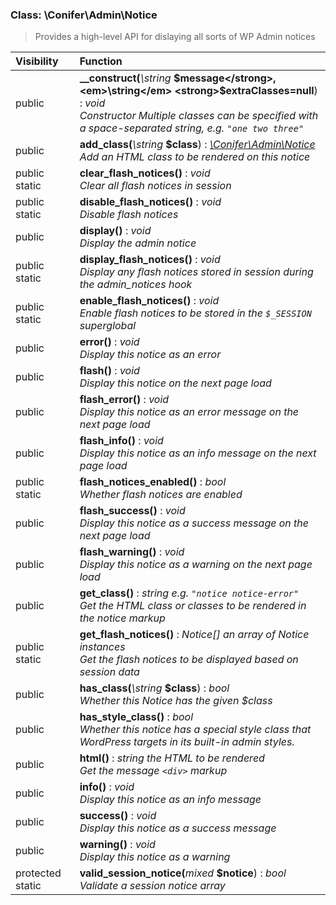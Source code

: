 
### Class: \Conifer\Admin\Notice

> Provides a high-level API for dislaying all sorts of WP Admin notices

| Visibility | Function |
|:-----------|:---------|
| public | <strong>__construct(</strong><em>\string</em> <strong>$message</strong>, <em>\string</em> <strong>$extraClasses=null</strong>)</strong> : <em>void</em><br /><em>Constructor Multiple classes can be specified with a space-separated string, e.g. `"one two three"`</em> |
| public | <strong>add_class(</strong><em>\string</em> <strong>$class</strong>)</strong> : <em>[\Conifer\Admin\Notice](#class-coniferadminnotice)</em><br /><em>Add an HTML class to be rendered on this notice</em> |
| public static | <strong>clear_flash_notices()</strong> : <em>void</em><br /><em>Clear all flash notices in session</em> |
| public static | <strong>disable_flash_notices()</strong> : <em>void</em><br /><em>Disable flash notices</em> |
| public | <strong>display()</strong> : <em>void</em><br /><em>Display the admin notice</em> |
| public static | <strong>display_flash_notices()</strong> : <em>void</em><br /><em>Display any flash notices stored in session during the admin_notices hook</em> |
| public static | <strong>enable_flash_notices()</strong> : <em>void</em><br /><em>Enable flash notices to be stored in the `$_SESSION` superglobal</em> |
| public | <strong>error()</strong> : <em>void</em><br /><em>Display this notice as an error</em> |
| public | <strong>flash()</strong> : <em>void</em><br /><em>Display this notice on the next page load</em> |
| public | <strong>flash_error()</strong> : <em>void</em><br /><em>Display this notice as an error message on the next page load</em> |
| public | <strong>flash_info()</strong> : <em>void</em><br /><em>Display this notice as an info message on the next page load</em> |
| public static | <strong>flash_notices_enabled()</strong> : <em>bool</em><br /><em>Whether flash notices are enabled</em> |
| public | <strong>flash_success()</strong> : <em>void</em><br /><em>Display this notice as a success message on the next page load</em> |
| public | <strong>flash_warning()</strong> : <em>void</em><br /><em>Display this notice as a warning on the next page load</em> |
| public | <strong>get_class()</strong> : <em>string e.g. `"notice notice-error"`</em><br /><em>Get the HTML class or classes to be rendered in the notice markup</em> |
| public static | <strong>get_flash_notices()</strong> : <em>Notice[] an array of Notice instances</em><br /><em>Get the flash notices to be displayed based on session data</em> |
| public | <strong>has_class(</strong><em>\string</em> <strong>$class</strong>)</strong> : <em>bool</em><br /><em>Whether this Notice has the given $class</em> |
| public | <strong>has_style_class()</strong> : <em>bool</em><br /><em>Whether this notice has a special style class that WordPress targets in its built-in admin styles.</em> |
| public | <strong>html()</strong> : <em>string the HTML to be rendered</em><br /><em>Get the message `<div>` markup</em> |
| public | <strong>info()</strong> : <em>void</em><br /><em>Display this notice as an info message</em> |
| public | <strong>success()</strong> : <em>void</em><br /><em>Display this notice as a success message</em> |
| public | <strong>warning()</strong> : <em>void</em><br /><em>Display this notice as a warning</em> |
| protected static | <strong>valid_session_notice(</strong><em>mixed</em> <strong>$notice</strong>)</strong> : <em>bool</em><br /><em>Validate a session notice array</em> |


